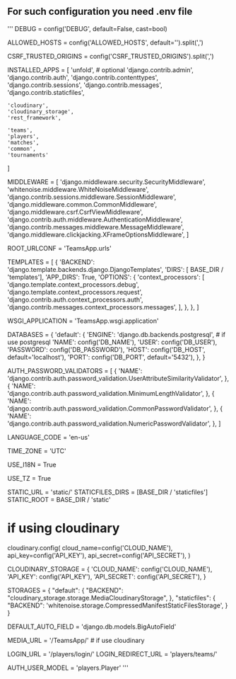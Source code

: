 <h2>For such configuration you need .env file</h2>

'''
DEBUG = config('DEBUG', default=False, cast=bool)

ALLOWED_HOSTS = config('ALLOWED_HOSTS', default='').split(',')

CSRF_TRUSTED_ORIGINS = config('CSRF_TRUSTED_ORIGINS').split(',')

INSTALLED_APPS = [
    'unfold', # optional
    'django.contrib.admin',
    'django.contrib.auth',
    'django.contrib.contenttypes',
    'django.contrib.sessions',
    'django.contrib.messages',
    'django.contrib.staticfiles',

    'cloudinary',
    'cloudinary_storage',
    'rest_framework',

    'teams',
    'players',
    'matches',
    'common',
    'tournaments'
]

MIDDLEWARE = [
    'django.middleware.security.SecurityMiddleware',
    'whitenoise.middleware.WhiteNoiseMiddleware',
    'django.contrib.sessions.middleware.SessionMiddleware',
    'django.middleware.common.CommonMiddleware',
    'django.middleware.csrf.CsrfViewMiddleware',
    'django.contrib.auth.middleware.AuthenticationMiddleware',
    'django.contrib.messages.middleware.MessageMiddleware',
    'django.middleware.clickjacking.XFrameOptionsMiddleware',
]

ROOT_URLCONF = 'TeamsApp.urls'

TEMPLATES = [
    {
        'BACKEND': 'django.template.backends.django.DjangoTemplates',
        'DIRS': [ BASE_DIR / 'templates'],
        'APP_DIRS': True,
        'OPTIONS': {
            'context_processors': [
                'django.template.context_processors.debug',
                'django.template.context_processors.request',
                'django.contrib.auth.context_processors.auth',
                'django.contrib.messages.context_processors.messages',
            ],
        },
    },
]

WSGI_APPLICATION = 'TeamsApp.wsgi.application'

DATABASES = {
    'default': {
        'ENGINE': 'django.db.backends.postgresql', # if use postgresql
        'NAME': config('DB_NAME'),
        'USER': config('DB_USER'),
        'PASSWORD': config('DB_PASSWORD'),
        'HOST': config('DB_HOST', default='localhost'),
        'PORT': config('DB_PORT', default='5432'),
    },
}

AUTH_PASSWORD_VALIDATORS = [
    {
        'NAME': 'django.contrib.auth.password_validation.UserAttributeSimilarityValidator',
    },
    {
        'NAME': 'django.contrib.auth.password_validation.MinimumLengthValidator',
    },
    {
        'NAME': 'django.contrib.auth.password_validation.CommonPasswordValidator',
    },
    {
        'NAME': 'django.contrib.auth.password_validation.NumericPasswordValidator',
    },
]

LANGUAGE_CODE = 'en-us'

TIME_ZONE = 'UTC'

USE_I18N = True

USE_TZ = True

STATIC_URL = 'static/'
STATICFILES_DIRS = [BASE_DIR / 'staticfiles']
STATIC_ROOT = BASE_DIR / 'static'

# if using cloudinary
cloudinary.config(
    cloud_name=config('CLOUD_NAME'),
    api_key=config('API_KEY'),
    api_secret=config('API_SECRET'),
)

CLOUDINARY_STORAGE = {
    'CLOUD_NAME': config('CLOUD_NAME'),
    'API_KEY': config('API_KEY'),
    'API_SECRET': config('API_SECRET'),
}

STORAGES = {
    "default": {
        "BACKEND": "cloudinary_storage.storage.MediaCloudinaryStorage",
    },
    "staticfiles": {
        "BACKEND": 'whitenoise.storage.CompressedManifestStaticFilesStorage',
    }
}

DEFAULT_AUTO_FIELD = 'django.db.models.BigAutoField'

MEDIA_URL = '/TeamsApp/' # if use cloudinary

LOGIN_URL = '/players/login/'
LOGIN_REDIRECT_URL = 'players/teams/'

AUTH_USER_MODEL = 'players.Player'
'''
